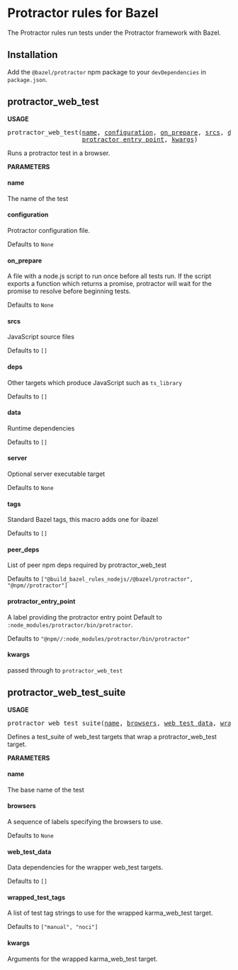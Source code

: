 # Protractor rules for Bazel

The Protractor rules run tests under the Protractor framework with Bazel.


## Installation

Add the `@bazel/protractor` npm package to your `devDependencies` in `package.json`.



## protractor_web_test

**USAGE**

<pre>
protractor_web_test(<a href="#protractor_web_test-name">name</a>, <a href="#protractor_web_test-configuration">configuration</a>, <a href="#protractor_web_test-on_prepare">on_prepare</a>, <a href="#protractor_web_test-srcs">srcs</a>, <a href="#protractor_web_test-deps">deps</a>, <a href="#protractor_web_test-data">data</a>, <a href="#protractor_web_test-server">server</a>, <a href="#protractor_web_test-tags">tags</a>, <a href="#protractor_web_test-peer_deps">peer_deps</a>,
                    <a href="#protractor_web_test-protractor_entry_point">protractor_entry_point</a>, <a href="#protractor_web_test-kwargs">kwargs</a>)
</pre>

Runs a protractor test in a browser.

**PARAMETERS**


<h4 id="protractor_web_test-name">name</h4>

The name of the test



<h4 id="protractor_web_test-configuration">configuration</h4>

Protractor configuration file.

Defaults to `None`

<h4 id="protractor_web_test-on_prepare">on_prepare</h4>

A file with a node.js script to run once before all tests run.
If the script exports a function which returns a promise, protractor
will wait for the promise to resolve before beginning tests.

Defaults to `None`

<h4 id="protractor_web_test-srcs">srcs</h4>

JavaScript source files

Defaults to `[]`

<h4 id="protractor_web_test-deps">deps</h4>

Other targets which produce JavaScript such as `ts_library`

Defaults to `[]`

<h4 id="protractor_web_test-data">data</h4>

Runtime dependencies

Defaults to `[]`

<h4 id="protractor_web_test-server">server</h4>

Optional server executable target

Defaults to `None`

<h4 id="protractor_web_test-tags">tags</h4>

Standard Bazel tags, this macro adds one for ibazel

Defaults to `[]`

<h4 id="protractor_web_test-peer_deps">peer_deps</h4>

List of peer npm deps required by protractor_web_test

Defaults to `["@build_bazel_rules_nodejs//@bazel/protractor", "@npm//protractor"]`

<h4 id="protractor_web_test-protractor_entry_point">protractor_entry_point</h4>

A label providing the protractor entry point
Default to `:node_modules/protractor/bin/protractor`.

Defaults to `"@npm//:node_modules/protractor/bin/protractor"`

<h4 id="protractor_web_test-kwargs">kwargs</h4>

passed through to `protractor_web_test`





## protractor_web_test_suite

**USAGE**

<pre>
protractor_web_test_suite(<a href="#protractor_web_test_suite-name">name</a>, <a href="#protractor_web_test_suite-browsers">browsers</a>, <a href="#protractor_web_test_suite-web_test_data">web_test_data</a>, <a href="#protractor_web_test_suite-wrapped_test_tags">wrapped_test_tags</a>, <a href="#protractor_web_test_suite-kwargs">kwargs</a>)
</pre>

Defines a test_suite of web_test targets that wrap a protractor_web_test target.

**PARAMETERS**


<h4 id="protractor_web_test_suite-name">name</h4>

The base name of the test



<h4 id="protractor_web_test_suite-browsers">browsers</h4>

A sequence of labels specifying the browsers to use.

Defaults to `None`

<h4 id="protractor_web_test_suite-web_test_data">web_test_data</h4>

Data dependencies for the wrapper web_test targets.

Defaults to `[]`

<h4 id="protractor_web_test_suite-wrapped_test_tags">wrapped_test_tags</h4>

A list of test tag strings to use for the wrapped
karma_web_test target.

Defaults to `["manual", "noci"]`

<h4 id="protractor_web_test_suite-kwargs">kwargs</h4>

Arguments for the wrapped karma_web_test target.




